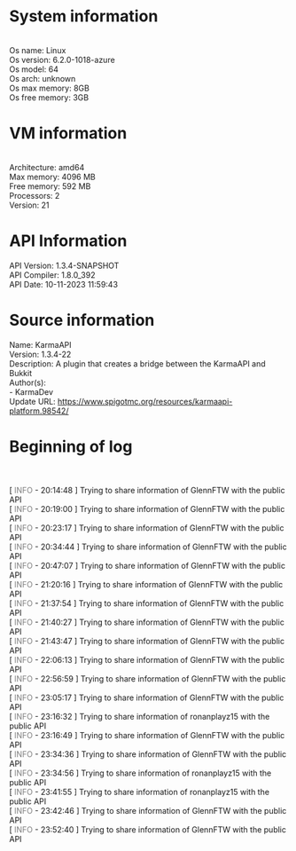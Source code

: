 # System information<br>
<br>
Os name: Linux<br>
Os version: 6.2.0-1018-azure<br>
Os model: 64<br>
Os arch: unknown<br>
Os max memory: 8GB<br>
Os free memory: 3GB<br>

# VM information<br>
<br>
Architecture: amd64<br>
Max memory: 4096 MB<br>
Free memory: 592 MB<br>
Processors: 2<br>
Version: 21<br>

# API Information<br>
API Version: 1.3.4-SNAPSHOT<br>
API Compiler: 1.8.0_392<br>
API Date: 10-11-2023 11:59:43<br>

# Source information<br>
Name: KarmaAPI<br>
Version: 1.3.4-22<br>
Description: A plugin that creates a bridge between the KarmaAPI and Bukkit<br>
Author(s): <br>- KarmaDev<br>
Update URL: https://www.spigotmc.org/resources/karmaapi-platform.98542/<br>

# Beginning of log<br><br>


[ <span style="color: gray">INFO</span> - 20:14:48 ] Trying to share information of GlennFTW with the public API<br>
[ <span style="color: gray">INFO</span> - 20:19:00 ] Trying to share information of GlennFTW with the public API<br>
[ <span style="color: gray">INFO</span> - 20:23:17 ] Trying to share information of GlennFTW with the public API<br>
[ <span style="color: gray">INFO</span> - 20:34:44 ] Trying to share information of GlennFTW with the public API<br>
[ <span style="color: gray">INFO</span> - 20:47:07 ] Trying to share information of GlennFTW with the public API<br>
[ <span style="color: gray">INFO</span> - 21:20:16 ] Trying to share information of GlennFTW with the public API<br>
[ <span style="color: gray">INFO</span> - 21:37:54 ] Trying to share information of GlennFTW with the public API<br>
[ <span style="color: gray">INFO</span> - 21:40:27 ] Trying to share information of GlennFTW with the public API<br>
[ <span style="color: gray">INFO</span> - 21:43:47 ] Trying to share information of GlennFTW with the public API<br>
[ <span style="color: gray">INFO</span> - 22:06:13 ] Trying to share information of GlennFTW with the public API<br>
[ <span style="color: gray">INFO</span> - 22:56:59 ] Trying to share information of GlennFTW with the public API<br>
[ <span style="color: gray">INFO</span> - 23:05:17 ] Trying to share information of GlennFTW with the public API<br>
[ <span style="color: gray">INFO</span> - 23:16:32 ] Trying to share information of ronanplayz15 with the public API<br>
[ <span style="color: gray">INFO</span> - 23:16:49 ] Trying to share information of GlennFTW with the public API<br>
[ <span style="color: gray">INFO</span> - 23:34:36 ] Trying to share information of GlennFTW with the public API<br>
[ <span style="color: gray">INFO</span> - 23:34:56 ] Trying to share information of ronanplayz15 with the public API<br>
[ <span style="color: gray">INFO</span> - 23:41:55 ] Trying to share information of ronanplayz15 with the public API<br>
[ <span style="color: gray">INFO</span> - 23:42:46 ] Trying to share information of GlennFTW with the public API<br>
[ <span style="color: gray">INFO</span> - 23:52:40 ] Trying to share information of GlennFTW with the public API<br>